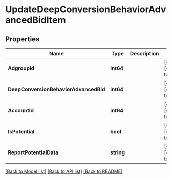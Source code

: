 # UpdateDeepConversionBehaviorAdvancedBidItem

## Properties
Name | Type | Description | Notes
------------ | ------------- | ------------- | -------------
**AdgroupId** | **int64** |  | [optional] [default to null]
**DeepConversionBehaviorAdvancedBid** | **int64** |  | [optional] [default to null]
**AccountId** | **int64** |  | [optional] [default to null]
**IsPotential** | **bool** |  | [optional] [default to null]
**ReportPotentialData** | **string** |  | [optional] [default to null]

[[Back to Model list]](../README.md#documentation-for-models) [[Back to API list]](../README.md#documentation-for-api-endpoints) [[Back to README]](../README.md)


